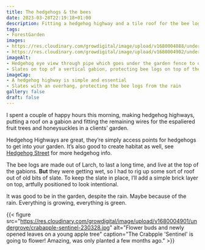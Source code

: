 ```yaml
---
title: The hedgehogs & the bees
date: 2023-03-28T22:19:18+01:00
description: Fitting a hedgehog highway and a tile roof for the bee logs
tags: 
- ForestGarden
images: 
- https://res.cloudinary.com/growdigital/image/upload/v1680004888/undergrove/hedgehog-view-highway-230328.jpg
- https://res.cloudinary.com/growdigital/image/upload/v1680004902/undergrove/bee-hotel-roof-slate-gabions-230328.jpg
imageAlt:
- Hedgehog eye view through pipe which goes under the garden fence to outside
- Slates on top of a vertical gabion, protecting bee logs on top of the stones within
imageCap:
- A hedgehog highway is simple and essential
- Slates with an overhang, protecting the bee logs from the rain
gallery: false
draft: false
---
```


I spent a couple of happy hours this morning, making hedgehog highways, putting a roof on a gabion and fitting the remaining wires for the espaliered fruit trees and honeysuckles in a clients’ garden.

Hedgehog Highways are great, they’re simply access points for hedgehogs to get into your garden. It’s also good to create habitat as well, see [Hedgehog Street](https://www.hedgehogstreet.org/) for more hedgehog info.

The bee logs are made out of Larch, to last a long time, and live at the top of the gabions. **But** they were getting wet, so I had to rig up some sort of roof out of old bits of slate. To keep the slate in place, I’ll add a simple brick layer on top, artfully positioned to look intentional.

It was good to be in the garden, despite the rain. Maybe because of the rain. Everything is growing, everything is green.

{{< figure src="https://res.cloudinary.com/growdigital/image/upload/v1680004901/undergrove/crabapple-sentinel-230328.jpg" alt="Flower buds and newly opened leaves on a young apple tree" caption="The Crabpple 'Sentinel' is going to flower! Amazing, was only planted a few months ago." >}}
